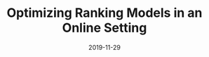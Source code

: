 ---
title: "Optimizing Ranking Models in an Online Setting"
collection: talks
type: "Invited Workshop Talk"
permalink: /talks/2019-11-29-dir
venue: "the 18th Dutch-Belgian Information Retrieval Workshop (DIR ’19)"
date: 2019-11-29
location: "Amsterdam, The Netherlands"
youtube:
slides: /files/slides/2019-dir.pdf
publication: /publication/2019-oltr-comparison
---